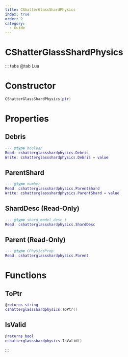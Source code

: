 ```yaml
---
title: CShatterGlassShardPhysics
index: true
order: 2
category:
  - Guide
---
```


# CShatterGlassShardPhysics

::: tabs
@tab Lua
# Constructor
```lua
CShatterGlassShardPhysics(ptr)
```
# Properties
## Debris 
```lua
--- @type boolean
Read: cshatterglassshardphysics.Debris
Write: cshatterglassshardphysics.Debris = value
```
## ParentShard 
```lua
--- @type number
Read: cshatterglassshardphysics.ParentShard
Write: cshatterglassshardphysics.ParentShard = value
```
## ShardDesc (Read-Only)
```lua
--- @type shard_model_desc_t
Read: cshatterglassshardphysics.ShardDesc
```
## Parent (Read-Only)
```lua
--- @type CPhysicsProp
Read: cshatterglassshardphysics.Parent
```
# Functions
## ToPtr
```lua
@returns string
cshatterglassshardphysics:ToPtr()
```
## IsValid
```lua
@returns bool
cshatterglassshardphysics:IsValid()
```

:::